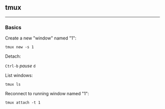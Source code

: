 ## tmux

---

### Basics

Create a new "window" named "1":

`tmux new -s 1`

Detach:

`Ctrl-b` *pause* `d`

List windows:

`tmux ls`

Reconnect to running window named "1":

`tmux attach -t 1`
